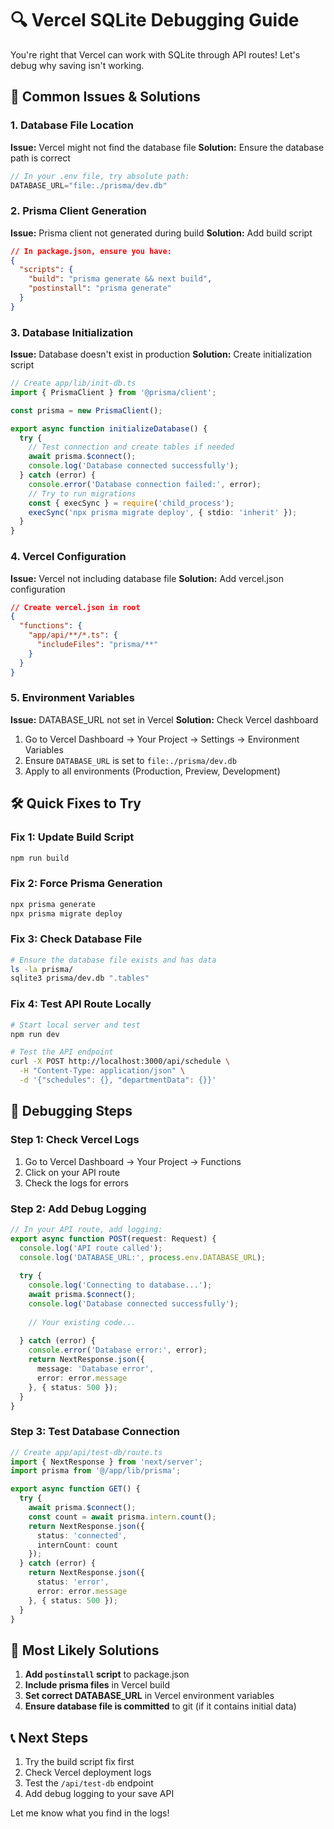 # 🔍 Vercel SQLite Debugging Guide

You're right that Vercel can work with SQLite through API routes! Let's debug why saving isn't working.

## 🚨 **Common Issues & Solutions**

### **1. Database File Location**
**Issue:** Vercel might not find the database file
**Solution:** Ensure the database path is correct

```typescript
// In your .env file, try absolute path:
DATABASE_URL="file:./prisma/dev.db"
```

### **2. Prisma Client Generation**
**Issue:** Prisma client not generated during build
**Solution:** Add build script

```json
// In package.json, ensure you have:
{
  "scripts": {
    "build": "prisma generate && next build",
    "postinstall": "prisma generate"
  }
}
```

### **3. Database Initialization**
**Issue:** Database doesn't exist in production
**Solution:** Create initialization script

```typescript
// Create app/lib/init-db.ts
import { PrismaClient } from '@prisma/client';

const prisma = new PrismaClient();

export async function initializeDatabase() {
  try {
    // Test connection and create tables if needed
    await prisma.$connect();
    console.log('Database connected successfully');
  } catch (error) {
    console.error('Database connection failed:', error);
    // Try to run migrations
    const { execSync } = require('child_process');
    execSync('npx prisma migrate deploy', { stdio: 'inherit' });
  }
}
```

### **4. Vercel Configuration**
**Issue:** Vercel not including database file
**Solution:** Add vercel.json configuration

```json
// Create vercel.json in root
{
  "functions": {
    "app/api/**/*.ts": {
      "includeFiles": "prisma/**"
    }
  }
}
```

### **5. Environment Variables**
**Issue:** DATABASE_URL not set in Vercel
**Solution:** Check Vercel dashboard

1. Go to Vercel Dashboard → Your Project → Settings → Environment Variables
2. Ensure `DATABASE_URL` is set to `file:./prisma/dev.db`
3. Apply to all environments (Production, Preview, Development)

## 🛠 **Quick Fixes to Try**

### **Fix 1: Update Build Script**
```bash
npm run build
```

### **Fix 2: Force Prisma Generation**
```bash
npx prisma generate
npx prisma migrate deploy
```

### **Fix 3: Check Database File**
```bash
# Ensure the database file exists and has data
ls -la prisma/
sqlite3 prisma/dev.db ".tables"
```

### **Fix 4: Test API Route Locally**
```bash
# Start local server and test
npm run dev

# Test the API endpoint
curl -X POST http://localhost:3000/api/schedule \
  -H "Content-Type: application/json" \
  -d '{"schedules": {}, "departmentData": {}}'
```

## 🔧 **Debugging Steps**

### **Step 1: Check Vercel Logs**
1. Go to Vercel Dashboard → Your Project → Functions
2. Click on your API route
3. Check the logs for errors

### **Step 2: Add Debug Logging**
```typescript
// In your API route, add logging:
export async function POST(request: Request) {
  console.log('API route called');
  console.log('DATABASE_URL:', process.env.DATABASE_URL);
  
  try {
    console.log('Connecting to database...');
    await prisma.$connect();
    console.log('Database connected successfully');
    
    // Your existing code...
    
  } catch (error) {
    console.error('Database error:', error);
    return NextResponse.json({ 
      message: 'Database error', 
      error: error.message 
    }, { status: 500 });
  }
}
```

### **Step 3: Test Database Connection**
```typescript
// Create app/api/test-db/route.ts
import { NextResponse } from 'next/server';
import prisma from '@/app/lib/prisma';

export async function GET() {
  try {
    await prisma.$connect();
    const count = await prisma.intern.count();
    return NextResponse.json({ 
      status: 'connected', 
      internCount: count 
    });
  } catch (error) {
    return NextResponse.json({ 
      status: 'error', 
      error: error.message 
    }, { status: 500 });
  }
}
```

## 🎯 **Most Likely Solutions**

1. **Add `postinstall` script** to package.json
2. **Include prisma files** in Vercel build
3. **Set correct DATABASE_URL** in Vercel environment variables
4. **Ensure database file is committed** to git (if it contains initial data)

## 📞 **Next Steps**

1. Try the build script fix first
2. Check Vercel deployment logs
3. Test the `/api/test-db` endpoint
4. Add debug logging to your save API

Let me know what you find in the logs!